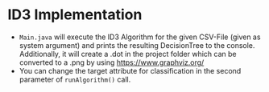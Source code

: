 
# ID3 Implementation

- `Main.java` will execute the ID3 Algorithm for the given CSV-File (given as system argument) and prints the resulting DecisionTree to the console. Additionally, it will create a .dot in the project folder which can be converted to a .png by using https://www.graphviz.org/
- You can change the target attribute for classification in the second parameter of `runAlgorithm()` call.
